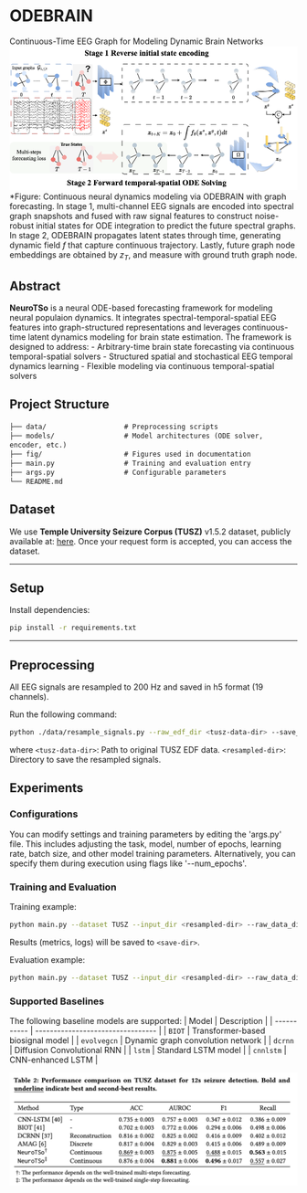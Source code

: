# ODEBRAIN
Continuous-Time EEG Graph for Modeling Dynamic Brain Networks
![NeuroTSo](./fig/odebrain.png)
*Figure: Continuous neural dynamics modeling via ODEBRAIN with graph forecasting. In stage 1, multi-channel EEG signals are encoded into spectral graph snapshots and fused with raw signal features to construct noise-robust initial states for ODE integration to predict the future spectral graphs. In stage 2, ODEBRAIN propagates latent states through time, generating dynamic field $f$ that capture continuous trajectory. Lastly, future graph node embeddings are obtained by $z_{T}$, and measure with ground truth graph node.

## Abstract
**NeuroTSo** is a neural ODE-based forecasting framework for modeling neural populaion dynamics. It integrates spectral-temporal-spatial EEG features into graph-structured representations and leverages continuous-time latent dynamics modeling for brain state estimation.
The framework is designed to address:
    - Arbitrary-time brain state forecasting via continuous temporal-spatial solvers
    - Structured spatial and stochastical EEG temporal dynamics learning
    - Flexible modeling via continuous temporal-spatial solvers

## Project Structure
    ├── data/                   # Preprocessing scripts
    ├── models/                 # Model architectures (ODE solver, encoder, etc.)
    ├── fig/                    # Figures used in documentation
    ├── main.py                 # Training and evaluation entry
    ├── args.py                 # Configurable parameters
    └── README.md

## Dataset
We use **Temple University Seizure Corpus (TUSZ)** v1.5.2 dataset, publicly available at: [here](https://isip.piconepress.com/projects/tuh_eeg/).
Once your request form is accepted, you can access the dataset.

---

## Setup

Install dependencies:

```bash
pip install -r requirements.txt
```

---

## Preprocessing
All EEG signals are resampled to 200 Hz and saved in h5 format (19 channels).

Run the following command:

```bash
python ./data/resample_signals.py --raw_edf_dir <tusz-data-dir> --save_dir <resampled-dir>
```
where `<tusz-data-dir>`: Path to original TUSZ EDF data.
 `<resampled-dir>`: Directory to save the resampled signals.
 
## Experiments
### Configurations
You can modify settings and training parameters by editing the 'args.py' file. 
This includes adjusting the task, model, number of epochs, learning rate, batch size, and other model training parameters. 
Alternatively, you can specify them during execution using flags like '--num_epochs'.

### Training and Evaluation
Training example:
```bash
python main.py --dataset TUSZ --input_dir <resampled-dir> --raw_data_dir <tusz-data-dir> --save_dir <save-dir> --task detection --model_name evobrain --num_epochs 100 
```
Results (metrics, logs) will be saved to `<save-dir>`.

Evaluation example:
```bash
python main.py --dataset TUSZ --input_dir <resampled-dir> --raw_data_dir <tusz-data-dir> --save_dir <save-dir> --task detection --test --load_model_path <save-model-dir> --model_name evobrain
```

### Supported Baselines
The following baseline models are supported:
| Model       | Description                       |
| ----------- | --------------------------------- |
| `BIOT`      | Transformer-based biosignal model |
| `evolvegcn` | Dynamic graph convolution network |
| `dcrnn`     | Diffusion Convolutional RNN       |
| `lstm`      | Standard LSTM model               |
| `cnnlstm`   | CNN-enhanced LSTM                 |

![NeuroTSo](./fig/table_result.png)
